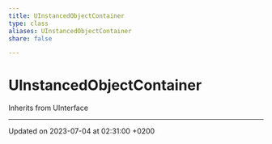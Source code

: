 ```yaml
---
title: UInstancedObjectContainer
type: class
aliases: UInstancedObjectContainer
share: false

---
```


# UInstancedObjectContainer





Inherits from UInterface

-------------------------------

Updated on 2023-07-04 at 02:31:00 +0200